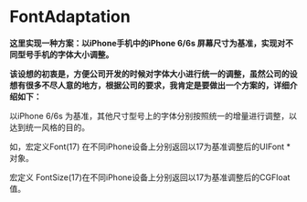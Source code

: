 # FontAdaptation

**这里实现一种方案：以iPhone手机中的iPhone 6/6s 屏幕尺寸为基准，实现对不同型号手机的字体大小调整。**


**该设想的初衷是，方便公司开发的时候对字体大小进行统一的调整，虽然公司的设想有很多不尽人意的地方，根据公司的要求，我肯定是要做出一个方案的，详细介绍如下：**

  以iPhone 6/6s 为基准，其他尺寸型号上的字体分别按照统一的增量进行调整，以达到统一风格的目的。
  
  如，宏定义Font(17) 在不同iPhone设备上分别返回以17为基准调整后的UIFont * 对象。
  
  宏定义 FontSize(17)在不同iPhone设备上分别返回以17为基准调整后的CGFloat 值。
